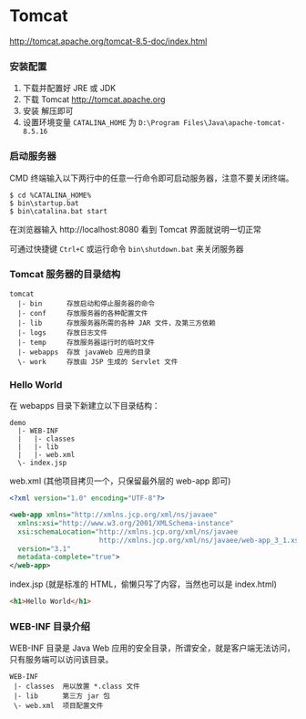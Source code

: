 # Tomcat

http://tomcat.apache.org/tomcat-8.5-doc/index.html

### 安装配置

1. 下载并配置好 JRE 或 JDK
2. 下载 Tomcat http://tomcat.apache.org
3. 安装 解压即可
4. 设置环境变量 `CATALINA_HOME` 为 `D:\Program Files\Java\apache-tomcat-8.5.16`

### 启动服务器

CMD 终端输入以下两行中的任意一行命令即可启动服务器，注意不要关闭终端。

```text
$ cd %CATALINA_HOME%
$ bin\startup.bat
$ bin\catalina.bat start
```

在浏览器输入 http://localhost:8080 看到 Tomcat 界面就说明一切正常

可通过快捷键 `Ctrl+C` 或运行命令 `bin\shutdown.bat` 来关闭服务器

### Tomcat 服务器的目录结构

```text
tomcat
  |- bin      存放启动和停止服务器的命令
  |- conf     存放服务器的各种配置文件
  |- lib      存放服务器所需的各种 JAR 文件，及第三方依赖
  |- logs     存放日志文件
  |- temp     存放服务器运行时的临时文件
  |- webapps  存放 javaWeb 应用的目录
  \- work     存放由 JSP 生成的 Servlet 文件
```

### Hello World

在 webapps 目录下新建立以下目录结构：

```text
demo
  |- WEB-INF
  |   |- classes
  |   |- lib
  |   |- web.xml
  \- index.jsp
```

web.xml (其他项目拷贝一个，只保留最外层的 web-app 即可)

```xml
<?xml version="1.0" encoding="UTF-8"?>

<web-app xmlns="http://xmlns.jcp.org/xml/ns/javaee"
  xmlns:xsi="http://www.w3.org/2001/XMLSchema-instance"
  xsi:schemaLocation="http://xmlns.jcp.org/xml/ns/javaee
                      http://xmlns.jcp.org/xml/ns/javaee/web-app_3_1.xsd"
  version="3.1"
  metadata-complete="true">
</web-app>
```

index.jsp (就是标准的 HTML，偷懒只写了内容，当然也可以是 index.html)

```html
<h1>Hello World</h1>
```

### WEB-INF 目录介绍

WEB-INF 目录是 Java Web 应用的安全目录，所谓安全，就是客户端无法访问，只有服务端可以访问该目录。

```text
WEB-INF
 |- classes  用以放置 *.class 文件
 |- lib      第三方 jar 包
 \- web.xml  项目配置文件
```
